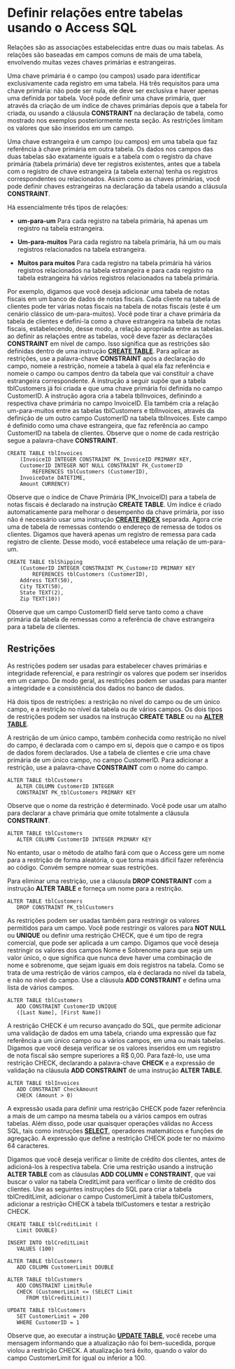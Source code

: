 
# Definir relações entre tabelas usando o Access SQL

Relações são as associações estabelecidas entre duas ou mais tabelas. As relações são baseadas em campos comuns de mais de uma tabela, envolvendo muitas vezes chaves primárias e estrangeiras.

Uma chave primária é o campo (ou campos) usado para identificar exclusivamente cada registro em uma tabela. Há três requisitos para uma chave primária: não pode ser nula, ele deve ser exclusiva e haver apenas uma definida por tabela. Você pode definir uma chave primária, quer através da criação de um índice de chaves primárias depois que a tabela for criada, ou usando a cláusula  **CONSTRAINT** na declaração de tabela, como mostrado nos exemplos posteriormente nesta seção. As restrições limitam os valores que são inseridos em um campo.

Uma chave estrangeira é um campo (ou campos) em uma tabela que faz referência à chave primária em outra tabela. Os dados nos campos das duas tabelas são exatamente iguais e a tabela com o registro da chave primária (tabela primária) deve ter registros existentes, antes que a tabela com o registro de chave estrangeira (a tabela externa) tenha os registros correspondentes ou relacionados. Assim como as chaves primárias, você pode definir chaves estrangeiras na declaração da tabela usando a cláusula  **CONSTRAINT**.

Há essencialmente três tipos de relações:

-  **um-para-um** Para cada registro na tabela primária, há apenas um registro na tabela estrangeira.
    
-  **Um-para-muitos** Para cada registro na tabela primária, há um ou mais registros relacionados na tabela estrangeira.
    
-  **Muitos para muitos** Para cada registro na tabela primária há vários registros relacionados na tabela estrangeira e para cada registro na tabela estrangeira há vários registros relacionados na tabela primária.
    
Por exemplo, digamos que você deseja adicionar uma tabela de notas fiscais em um banco de dados de notas fiscais. Cada cliente na tabela de clientes pode ter várias notas fiscais na tabela de notas fiscais (este é um cenário clássico de um-para-muitos). Você pode tirar a chave primária da tabela de clientes e defini-la como a chave estrangeira na tabela de notas fiscais, estabelecendo, desse modo, a relação apropriada entre as tabelas.
ao definir as relações entre as tabelas, você deve fazer as declarações  **CONSTRAINT** em nível de campo. Isso significa que as restrições são definidas dentro de uma instrução **[CREATE TABLE](http://msdn.microsoft.com/library/FC45D36E-6E43-C030-5016-CCA8BB1379FE%28Office.15%29.aspx)**. Para aplicar as restrições, use a palavra-chave **CONSTRAINT** após a declaração do campo, nomeie a restrição, nomeie a tabela à qual ela faz referência e nomeie o campo ou campos dentro da tabela que vai constituir a chave estrangeira correspondente.
A instrução a seguir supõe que a tabela tblCustomers já foi criada e que uma chave primária foi definida no campo CustomerID. A instrução agora cria a tabela tblInvoices, definindo a respectiva chave primária no campo InvoiceID. Ela também cria a relação um-para-muitos entre as tabelas tblCustomers e tblInvoices, através da definição de um outro campo CustomerID na tabela tblInvoices. Este campo é definido como uma chave estrangeira, que faz referência ao campo CustomerID na tabela de clientes. Observe que o nome de cada restrição segue a palavra-chave  **CONSTRAINT**.



```
CREATE TABLE tblInvoices  
    (InvoiceID INTEGER CONSTRAINT PK_InvoiceID PRIMARY KEY, 
    CustomerID INTEGER NOT NULL CONSTRAINT FK_CustomerID  
        REFERENCES tblCustomers (CustomerID),  
    InvoiceDate DATETIME, 
    Amount CURRENCY) 

```

Observe que o índice de Chave Primária (PK_InvoiceID) para a tabela de notas fiscais é declarado na instrução  **CREATE TABLE**. Um índice é criado automaticamente para melhorar o desempenho da chave primária, por isso não é necessário usar uma instrução **[CREATE INDEX](http://msdn.microsoft.com/library/C5919EF4-A08D-DF06-7078-5331ADBCB45C%28Office.15%29.aspx)** separada.
Agora crie uma de tabela de remessas contendo o endereço de remessa de todos os clientes. Digamos que haverá apenas um registro de remessa para cada registro de cliente. Desse modo, você estabelece uma relação de um-para-um.



```
CREATE TABLE tblShipping  
    (CustomerID INTEGER CONSTRAINT PK_CustomerID PRIMARY KEY 
        REFERENCES tblCustomers (CustomerID),  
    Address TEXT(50), 
    City TEXT(50), 
    State TEXT(2), 
    Zip TEXT(10)) 

```

Observe que um campo CustomerID field serve tanto como a chave primária da tabela de remessas como a referência de chave estrangeira para a tabela de clientes.

## Restrições

As restrições podem ser usadas para estabelecer chaves primárias e integridade referencial, e para restringir os valores que podem ser inseridos em um campo. De modo geral, as restrições podem ser usadas para manter a integridade e a consistência dos dados no banco de dados.

Há dois tipos de restrições: a restrição no nível do campo ou de um único campo, e a restrição no nível da tabela ou de vários campos. Os dois tipos de restrições podem ser usados na instrução  **CREATE TABLE** ou na **[ALTER TABLE](http://msdn.microsoft.com/library/78E6C92C-E88C-E55F-6B89-435360C166A6%28Office.15%29.aspx)**.

A restrição de um único campo, também conhecida como restrição no nível do campo, é declarada com o campo em si, depois que o campo e os tipos de dados forem declarados. Use a tabela de clientes e crie uma chave primária de um único campo, no campo CustomerID. Para adicionar a restrição, use a palavra-chave  **CONSTRAINT** com o nome do campo.




```
ALTER TABLE tblCustomers 
   ALTER COLUMN CustomerID INTEGER 
   CONSTRAINT PK_tblCustomers PRIMARY KEY 

```

Observe que o nome da restrição é determinado. Você pode usar um atalho para declarar a chave primária que omite totalmente a cláusula  **CONSTRAINT**.




```
ALTER TABLE tblCustomers 
   ALTER COLUMN CustomerID INTEGER PRIMARY KEY 

```

No entanto, usar o método de atalho fará com que o Access gere um nome para a restrição de forma aleatória, o que torna mais difícil fazer referência ao código. Convém sempre nomear suas restrições.

Para eliminar uma restrição, use a cláusula  **DROP CONSTRAINT** com a instrução **ALTER TABLE** e forneça um nome para a restrição.




```
ALTER TABLE tblCustomers 
   DROP CONSTRAINT PK_tblCustomers 

```

As restrições podem ser usadas também para restringir os valores permitidos para um campo. Você pode restringir os valores para  **NOT NULL** ou **UNIQUE** ou definir uma restrição CHECK, que é um tipo de regra comercial, que pode ser aplicada a um campo. Digamos que você deseja restringir os valores dos campos Nome e Sobrenome para que seja um valor único, o que significa que nunca deve haver uma combinação de nome e sobrenome, que sejam iguais em dois registros na tabela. Como se trata de uma restrição de vários campos, ela é declarada no nível da tabela, e não no nível do campo. Use a cláusula **ADD CONSTRAINT** e defina uma lista de vários campos.




```
ALTER TABLE tblCustomers 
   ADD CONSTRAINT CustomerID UNIQUE 
   ([Last Name], [First Name]) 

```

A restrição CHECK é um recurso avançado do SQL, que permite adicionar uma validação de dados em uma tabela, criando uma expressão que faz referência a um único campo ou a vários campos, em uma ou mais tabelas. Digamos que você deseja verificar se os valores inseridos em um registro de nota fiscal são sempre superiores a R$ 0,00. Para fazê-lo, use uma restrição CHECK, declarando a palavra-chave  **CHECK** e a expressão de validação na cláusula **ADD CONSTRAINT** de uma instrução **ALTER TABLE**.




```
ALTER TABLE tblInvoices 
   ADD CONSTRAINT CheckAmount 
   CHECK (Amount > 0) 

```

A expressão usada para definir uma restrição CHECK pode fazer referência a mais de um campo na mesma tabela ou a vários campos em outras tabelas. Além disso, pode usar quaisquer operações válidas no Access SQL, tais como instruções  **[SELECT](http://msdn.microsoft.com/library/A5C9DA94-5F9E-0FC0-767A-4117F38A5EF3%28Office.15%29.aspx)**, operadores matemáticos e funções de agregação. A expressão que define a restrição CHECK pode ter no máximo 64 caracteres.

Digamos que você deseja verificar o limite de crédito dos clientes, antes de adicioná-los à respectiva tabela. Crie uma restrição usando a instrução  **ALTER TABLE** com as cláusulas **ADD COLUMN** e **CONSTRAINT**, que vai buscar o valor na tabela CreditLimit para verificar o limite de crédito dos clientes. Use as seguintes instruções do SQL para criar a tabela tblCreditLimit, adicionar o campo CustomerLimit à tabela tblCustomers, adicionar a restrição CHECK à tabela tblCustomers e testar a restrição CHECK.




```
CREATE TABLE tblCreditLimit ( 
   Limit DOUBLE) 
 
INSERT INTO tblCreditLimit 
   VALUES (100) 
 
ALTER TABLE tblCustomers 
   ADD COLUMN CustomerLimit DOUBLE 
 
ALTER TABLE tblCustomers 
   ADD CONSTRAINT LimitRule 
   CHECK (CustomerLimit <= (SELECT Limit 
      FROM tblCreditLimit)) 
 
UPDATE TABLE tblCustomers 
   SET CustomerLimit = 200 
   WHERE CustomerID = 1 

```

Observe que, ao executar a instrução  **[UPDATE TABLE](http://msdn.microsoft.com/library/08F9C3D6-C020-ECF1-5748-43B93A76DFBB%28Office.15%29.aspx)**, você recebe uma mensagem informando que a atualização não foi bem-sucedida, porque violou a restrição CHECK. A atualização terá êxito, quando o valor do campo CustomerLimit for igual ou inferior a 100.

